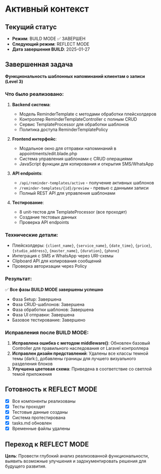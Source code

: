 # Активный контекст

## Текущий статус
- **Режим**: BUILD MODE ✅ ЗАВЕРШЕН
- **Следующий режим**: REFLECT MODE
- **Дата завершения BUILD**: 2025-01-27

## Завершенная задача
**Функциональность шаблонных напоминаний клиентам о записи (Level 3)**

### Что было реализовано:
1. **Backend система**: 
   - Модель ReminderTemplate с методами обработки плейсхолдеров
   - Контроллер ReminderTemplateController с полным CRUD
   - Сервис TemplateProcessor для обработки шаблонов
   - Политика доступа ReminderTemplatePolicy

2. **Frontend интерфейс**:
   - Модальное окно для отправки напоминаний в appointments/edit.blade.php
   - Система управления шаблонами с CRUD операциями
   - JavaScript функции для копирования и открытия SMS/WhatsApp

3. **API endpoints**:
   - `/api/reminder-templates/active` - получение активных шаблонов
   - `/reminder-templates/{id}/preview` - превью с данными записи
   - Полный REST API для управления шаблонами

4. **Тестирование**:
   - 8 unit-тестов для TemplateProcessor (все проходят)
   - Создание тестовых данных
   - Проверка API endpoints

### Технические детали:
- Плейсхолдеры: `{client_name}`, `{service_name}`, `{date_time}`, `{price}`, `{studio_address}`, `{master_name}`, `{duration}`, `{phone}`
- Интеграция с SMS и WhatsApp через URI-схемы
- Clipboard API для копирования сообщений
- Проверка авторизации через Policy

### Результат:
✅ **Все фазы BUILD MODE завершены успешно**
- Фаза Setup: Завершена
- Фаза CRUD-шаблонов: Завершена  
- Фаза обработки шаблонов: Завершена
- Фаза UI отправки: Завершена
- Базовое тестирование: Завершено

### Исправления после BUILD MODE:
1. **Исправлена ошибка с методом middleware()**: Обновлен базовый Controller для правильного наследования от Laravel контроллера
2. **Исправлен дизайн представлений**: Удалены все классы темной темы (dark:), добавлены границы для лучшего визуального разделения блоков
3. **Улучшена цветовая схема**: Приведена в соответствие со светлой темой приложения

## Готовность к REFLECT MODE
- [x] Все компоненты реализованы
- [x] Тесты проходят
- [x] Тестовые данные созданы
- [x] Система протестирована
- [x] tasks.md обновлен
- [x] Временные файлы удалены

## Переход к REFLECT MODE
**Цель**: Провести глубокий анализ реализованной функциональности, выявить возможные улучшения и задокументировать решения для будущего развития. 